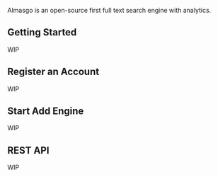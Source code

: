 Almasgo is an open-source first full text search engine with analytics.


## Getting Started
WIP

## Register an Account
WIP

## Start Add Engine
WIP

## REST API
WIP
